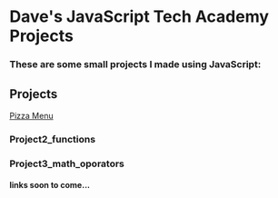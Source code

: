 # Dave's JavaScript Tech Academy Projects

### These are some small projects I made using JavaScript:

## Projects

[Pizza Menu](https://github.com/DaveBoss510/JavaScript-Projects/tree/main/Pizza_Project)
### Project2_functions
### Project3_math_oporators
#### links soon to come...

